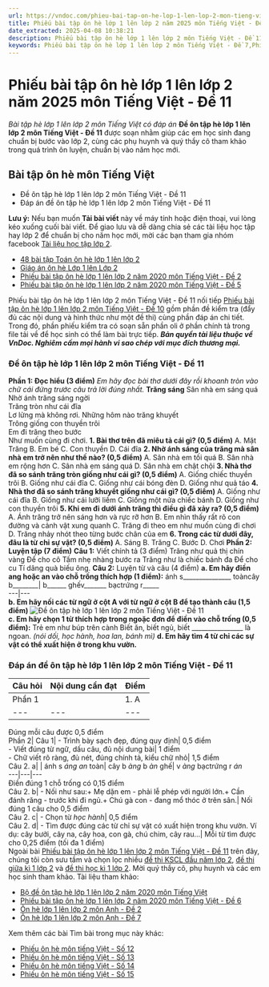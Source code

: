 ```yaml
---
url: https://vndoc.com/phieu-bai-tap-on-he-lop-1-len-lop-2-mon-tieng-viet-de-11-204442
title: Phiếu bài tập ôn hè lớp 1 lên lớp 2 năm 2025 môn Tiếng Việt - Đề 11 - Bài tập hè lớp 1 lên lớp 2 môn Tiếng Việt có đáp án - VnDoc.com
date_extracted: 2025-04-08 10:38:21
description: Phiếu bài tập ôn hè lớp 1 lên lớp 2 môn Tiếng Việt - Đề 11 được biên soạn gồm phần đề thi và đáp án chi tiết. Trong phần đề thi có sẵn oli cho học sinh làm bài trực tiếp. Mời quý thầy cô, phụ huynh và các bạn học sinh tham khảo.
keywords: Phiếu bài tập ôn hè lớp 1 lên lớp 2 môn Tiếng Việt - Đề 7,Phiếu bài tập ôn hè lớp 1 lên lớp 2 môn Tiếng Việt,Phiếu khảo sát chất lượng đầu năm lớp 2,Bài tập ôn hè lớp 1 môn Tiếng Việt,Bài tập ôn hè lớp 1,Phiếu kiểm tra hè lớp 1 lên lớp 2,Đề bài tập hè lớp 1 lên lớp 2 môn Tiếng Việt,Ôn tập hè lớp 1 lên lớp 2 môn Tiếng Việt
---
```


# Phiếu bài tập ôn hè lớp 1 lên lớp 2 năm 2025 môn Tiếng Việt - Đề 11
 _Bài tập hè lớp 1 lên lớp 2 môn Tiếng Việt có đáp án_
**Đề ôn tập hè lớp 1 lên lớp 2 môn Tiếng Việt - Đề 11** được soạn nhằm giúp các em học sinh đang chuẩn bị bước vào lớp 2, cùng các phụ huynh và quý thầy cô tham khảo trong quá trình ôn luyện, chuẩn bị vào năm học mới.
## Bài tập ôn hè môn Tiếng Việt
  * Đề ôn tập hè lớp 1 lên lớp 2 môn Tiếng Việt - Đề 11
  * Đáp án đề ôn tập hè lớp 1 lên lớp 2 môn Tiếng Việt - Đề 11

**Lưu ý:** Nếu bạn muốn **Tải bài viết** này về máy tính hoặc điện thoại, vui lòng kéo xuống cuối bài viết.
Để giao lưu và dễ dàng chia sẻ các tài liệu học tập hay lớp 2 để chuẩn bị cho năm học mới, mời các bạn tham gia nhóm facebook [Tài liệu học tập lớp 2](</goto?u=aHR0cHM6Ly93d3cuZmFjZWJvb2suY29tL2dyb3Vwcy9UYWkubGlldS5ob2MudGFwLmxvcC4yLlZORE9DLw%3D%3D>).
  * [48 bài tập Toán ôn hè lớp 1 lên lớp 2](<https://vndoc.com/bai-tap-toan-on-he-lop-1-len-lop-2-147102>)
  * [Giáo án ôn hè Lớp 1 lên Lớp 2](<https://vndoc.com/giao-an-on-he-lop-1-len-lop-2-172716>)
  * [Phiếu bài tập ôn hè lớp 1 lên lớp 2 năm 2020 môn Tiếng Việt - Đề 2](<https://vndoc.com/phieu-bai-tap-on-he-lop-1-len-lop-2-mon-tieng-viet-de-2-202721>)
  * [Phiếu bài tập ôn hè lớp 1 lên lớp 2 năm 2020 môn Tiếng Việt - Đề 5](<https://vndoc.com/phieu-bai-tap-on-he-lop-1-len-lop-2-mon-tieng-viet-de-5-202785>)

Phiếu bài tập ôn hè lớp 1 lên lớp 2 môn Tiếng Việt - Đề 11 nối tiếp [Phiếu bài tập ôn hè lớp 1 lên lớp 2 môn Tiếng Việt - Đề 10](<https://vndoc.com/phieu-bai-tap-on-he-lop-1-len-lop-2-mon-tieng-viet-de-10-204136>) gồm phần đề kiểm tra \(đẩy đủ các nội dung và hình thức như một đề thi\) cùng phần đáp án chi tiết. Trong đó, phần phiếu kiểm tra có soạn sẵn phần oli ở phần chính tả trong file tải về để học sinh có thể làm bài trực tiếp.
_**Bản quyền tài liệu thuộc về VnDoc. Nghiêm cấm mọi hành vi sao chép với mục đích thương mại.**_
### Đề ôn tập hè lớp 1 lên lớp 2 môn Tiếng Việt - Đề 11
**Phần 1: Đọc hiểu \(3 điểm\)**
_Em hãy đọc bài thơ dưới đây rồi khoanh tròn vào chữ cái đứng trước câu trả lời đúng nhất._
**Trăng sáng**
Sân nhà em sáng quá  
Nhờ ánh trăng sáng ngời  
Trăng tròn như cái đĩa  
Lơ lửng mà không rơi.
Những hôm nào trăng khuyết  
Trông giống con thuyền trôi  
Em đi trăng theo bước  
Như muốn cùng đi chơi.
**1\. Bài thơ trên đã miêu tả cái gì? \(0,5 điểm\)**
A. Mặt Trăng
B. Em bé
C. Con thuyền
D. Cái đĩa
**2\. Nhờ ánh sáng của trăng mà sân nhà em trở nên như thế nào? \(0,5 điểm\)**
A. Sân nhà em tối quá
B. Sân nhà em rộng hơn
C. Sân nhà em sáng quá
D. Sân nhà em chật chội
**3\. Nhà thơ đã so sánh trăng tròn giống như cái gì? \(0,5 điểm\)**
A. Giống chiếc thuyền trôi
B. Giống như cái đĩa
C. Giống như cái bóng đèn
D. Giống như quả táo
**4\. Nhà thơ đã so sánh trăng khuyết giống như cái gì? \(0,5 điểm\)**
A. Giống như cái đĩa
B. Giống như cái lưỡi liềm
C. Giống một nửa chiếc bánh
D. Giống như con thuyền trôi
**5\. Khi em đi dưới ánh trăng thì điều gì đã xảy ra? \(0,5 điểm\)**
A. Ánh trăng trở nên sáng hơn và rực rỡ hơn
B. Em nhìn thấy rất rõ con đường và cảnh vật xung quanh
C. Trăng đi theo em như muốn cùng đi chơi
D. Trăng nhảy nhót theo từng bước chân của em
**6\. Trong các từ dưới đây, đâu là từ chỉ sự vật? \(0,5 điểm\)**
A. Sáng
B. Trăng
C. Bước
D. Chơi
**Phần 2: Luyện tập \(7 điểm\)**
**Câu 1:** Viết chính tả \(3 điểm\)
Trăng như quả thị chín vàng
Để cho cô Tấm nhẹ nhàng bước ra
Trăng như là chiếc bánh đa
Để cho cu Tí dâng quà biếu ông.
**Câu 2:** Luyện từ và câu \(4 điểm\)
**a. Em hãy điền ang hoặc an vào chỗ trống thích hợp \(1 điểm\):**
ánh s\_\_\_\_\_\_\_\_\_\_\_\_\_\_\_ toàncây b\_\_\_\_\_\_\_\_| b\_\_\_\_\_\_ ghếv\_\_\_\_\_\_\_ bạctrứng r\_\_\_\_\_  
---|---  
**b. Em hãy nối các từ ngữ ở cột A với từ ngữ ở cột B để tạo thành câu \(1,5 điểm\)**
![Đề ôn tập hè lớp 1 lên lớp 2 môn Tiếng Việt - Đề 11](https://i.vdoc.vn/data/image/2020/08/06/phieu-bai-tap-on-he-lop-1-len-lop-2-mon-tieng-viet-phieu-11.png)  
**c. Em hãy chọn 1 từ thích hợp trong ngoặc đơn để điền vào chỗ trống \(0,5 điểm\):**
Trẻ em như búp trên cành
Biết ăn, biết ngủ, biết \_\_\_\_\_\_\_\_\_\_\_\_\_\_\_\_ là ngoan.
_\(nói dối, học hành, hoa lan, bánh mì\)_
**d. Em hãy tìm 4 từ chỉ các sự vật có thể xuất hiện ở trong khu vườn.**
### Đáp án đề ôn tập hè lớp 1 lên lớp 2 môn Tiếng Việt - Đề 11
**Câu hỏi**| **Nội dung cần đạt**| **Điểm**  
---|---|---  
Phần 1| | 1\. A| 2\. C| 3\. B| 4\. D| 5\. C| 6\. B  
---|---|---|---|---|---  
Đúng mỗi câu được 0,5 điểm  
Phần 2| Câu 1| \- Trình bày sạch đẹp, đúng quy định| 0,5 điểm  
\- Viết đúng từ ngữ, dấu câu, đủ nội dung bài| 1 điểm  
\- Chữ viết rõ ràng, đủ nét, đúng chính tả, kiểu chữ nhỏ| 1,5 điểm  
Câu 2. a| | ánh s _áng_ _an_ toàn| cây b _àng_ b _àn_ ghế| v _àng_ bạctrứng r _án_  
---|---|---  
Điền đúng 1 chỗ trống có 0,15 điểm  
Câu 2. b| \- Nối như sau:\+ Mẹ dặn em - phải lễ phép với người lớn.\+ Cần đánh răng - trước khi đi ngủ.\+ Chú gà con - đang mổ thóc ở trên sân.| Nối đúng 1 câu cho 0,5 điểm  
Câu 2. c| \- Chọn từ _học hành_|  0,5 điểm  
Câu 2. d| \- Tìm được đúng các từ chỉ sự vật có xuất hiện trong khu vườn. Ví dụ: cây bưởi, cây na, cây hoa, con gà, chú chim, cây rau…| Mỗi từ tìm được cho 0,25 điểm \(tối đa 1 điểm\)  
Ngoài bài [Phiếu bài tập ôn hè lớp 1 lên lớp 2 môn Tiếng Việt - Đề 11](<https://vndoc.com/phieu-bai-tap-on-he-lop-1-len-lop-2-mon-tieng-viet-de-11-204442>) trên đây, chúng tôi còn sưu tầm và chọn lọc nhiều [đề thi KSCL đầu năm lớp 2](<https://vndoc.com/khao-sat-chat-luong-dau-nam-lop2>), [đề thi giữa kì 1 lớp 2](<https://vndoc.com/de-thi-giua-ki-1-lop2>) và [đề thi học kì 1 lớp 2](<https://vndoc.com/de-thi-hoc-ki-1-lop2>). Mời quý thầy cô, phụ huynh và các em học sinh tham khảo.
Tài liệu tham khảo:
  * [Bộ đề ôn tập hè lớp 1 lên lớp 2 năm 2020 môn Tiếng Việt](<https://vndoc.com/bo-de-on-tap-he-lop-1-len-lop-2-mon-tieng-viet-202815>)
  * [Phiếu bài tập ôn hè lớp 1 lên lớp 2 năm 2020 môn Tiếng Việt - Đề 6](<https://vndoc.com/phieu-bai-tap-on-he-lop-1-len-lop-2-mon-tieng-viet-de-6-203426>)
  * [Ôn hè lớp 1 lên lớp 2 môn Anh - Đề 2](<https://vndoc.com/on-he-lop-1-len-lop-2-mon-anh-de-2-203354>)
  * [Ôn hè lớp 1 lên lớp 2 môn Anh - Đề 7](<https://vndoc.com/on-he-lop-1-len-lop-2-mon-anh-de-7-204018>)

Xem thêm các bài Tìm bài trong mục này khác:
  * [Phiếu ôn hè môn tiếng Việt - Số 12](</phieu-bai-tap-on-he-lop-1-len-lop-2-mon-tieng-viet-de-12-204443>)
  * [Phiếu ôn hè môn tiếng Việt - Số 13](</phieu-bai-tap-on-he-lop-1-len-lop-2-mon-tieng-viet-de-13-204454>)
  * [Phiếu ôn hè môn tiếng Việt - Số 14](</phieu-bai-tap-on-he-lop-1-len-lop-2-mon-tieng-viet-de-14-204461>)
  * [Phiếu ôn hè môn tiếng Việt - Số 15](</phieu-bai-tap-on-he-lop-1-len-lop-2-mon-tieng-viet-de-15-204491>)

